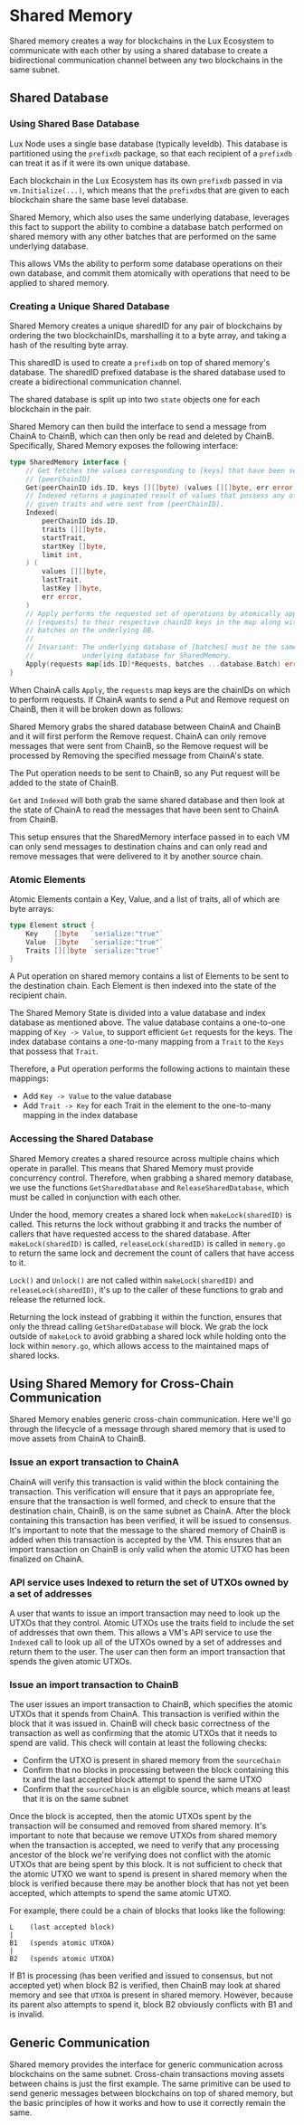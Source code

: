 # Shared Memory

Shared memory creates a way for blockchains in the Lux Ecosystem to communicate with each other by using a shared database to create a bidirectional communication channel between any two blockchains in the same subnet.

## Shared Database

### Using Shared Base Database

Lux Node uses a single base database (typically leveldb). This database is partitioned using the `prefixdb` package, so that each recipient of a `prefixdb` can treat it as if it were its own unique database.

Each blockchain in the Lux Ecosystem has its own `prefixdb` passed in via `vm.Initialize(...)`, which means that the `prefixdb`s that are given to each blockchain share the same base level database.

Shared Memory, which also uses the same underlying database, leverages this fact to support the ability to combine a database batch performed on shared memory with any other batches that are performed on the same underlying database.

This allows VMs the ability to perform some database operations on their own database, and commit them atomically with operations that need to be applied to shared memory.

### Creating a Unique Shared Database

Shared Memory creates a unique sharedID for any pair of blockchains by ordering the two blockchainIDs, marshalling it to a byte array, and taking a hash of the resulting byte array.

This sharedID is used to create a `prefixdb` on top of shared memory's database. The sharedID prefixed database is the shared database used to create a bidirectional communication channel.

The shared database is split up into two `state` objects one for each blockchain in the pair.

Shared Memory can then build the interface to send a message from ChainA to ChainB, which can then only be read and deleted by ChainB. Specifically, Shared Memory exposes the following interface:

```go
type SharedMemory interface {
    // Get fetches the values corresponding to [keys] that have been sent from
    // [peerChainID]
    Get(peerChainID ids.ID, keys [][]byte) (values [][]byte, err error)
    // Indexed returns a paginated result of values that possess any of the
    // given traits and were sent from [peerChainID].
    Indexed(
        peerChainID ids.ID,
        traits [][]byte,
        startTrait,
        startKey []byte,
        limit int,
    ) (
        values [][]byte,
        lastTrait,
        lastKey []byte,
        err error,
    )
    // Apply performs the requested set of operations by atomically applying
    // [requests] to their respective chainID keys in the map along with the
    // batches on the underlying DB.
    //
    // Invariant: The underlying database of [batches] must be the same as the
    //            underlying database for SharedMemory.
    Apply(requests map[ids.ID]*Requests, batches ...database.Batch) error
}
```

When ChainA calls `Apply`, the `requests` map keys are the chainIDs on which to perform requests. If ChainA wants to send a Put and Remove request on ChainB, then it will be broken down as follows:

Shared Memory grabs the shared database between ChainA and ChainB and it will first perform the Remove request. ChainA can only remove messages that were sent from ChainB, so the Remove request will be processed by Removing the specified message from ChainA's state.

The Put operation needs to be sent to ChainB, so any Put request will be added to the state of ChainB.

`Get` and `Indexed` will both grab the same shared database and then look at the state of ChainA to read the messages that have been sent to ChainA from ChainB.

This setup ensures that the SharedMemory interface passed in to each VM can only send messages to destination chains and can only read and remove messages that were delivered to it by another source chain.

### Atomic Elements

Atomic Elements contain a Key, Value, and a list of traits, all of which are byte arrays:

```go
type Element struct {
    Key    []byte   `serialize:"true"`
    Value  []byte   `serialize:"true"`
    Traits [][]byte `serialize:"true"`
}
```

A Put operation on shared memory contains a list of Elements to be sent to the destination chain. Each Element is then indexed into the state of the recipient chain.

The Shared Memory State is divided into a value database and index database as mentioned above. The value database contains a one-to-one mapping of `Key -> Value`, to support efficient `Get` requests for the keys. The index database contains a one-to-many mapping from a `Trait` to the `Keys` that possess that `Trait`.

Therefore, a Put operation performs the following actions to maintain these mappings:

- Add `Key -> Value` to the value database
- Add `Trait -> Key` for each Trait in the element to the one-to-many mapping in the index database

### Accessing the Shared Database

Shared Memory creates a shared resource across multiple chains which operate in parallel. This means that Shared Memory must provide concurrency control. Therefore, when grabbing a shared memory database, we use the functions `GetSharedDatabase` and `ReleaseSharedDatabase`, which must be called in conjunction with each other.

Under the hood, memory creates a shared lock when `makeLock(sharedID)` is called. This returns the lock without grabbing it and tracks the number of callers that have requested access to the shared database. After `makeLock(sharedID)` is called, `releaseLock(sharedID)` is called in `memory.go` to return the same lock and decrement the count of callers that have access to it.

`Lock()` and `Unlock()` are not called within `makeLock(sharedID)` and `releaseLock(sharedID)`, it's up to the caller of these functions to grab and release the returned lock.

Returning the lock instead of grabbing it within the function, ensures that only the thread calling `GetSharedDatabase` will block. We grab the lock outside of `makeLock` to avoid grabbing a shared lock while holding onto the lock within `memory.go`, which allows access to the maintained maps of shared locks.

## Using Shared Memory for Cross-Chain Communication

Shared Memory enables generic cross-chain communication. Here we'll go through the lifecycle of a message through shared memory that is used to move assets from ChainA to ChainB.

### Issue an export transaction to ChainA

ChainA will verify this transaction is valid within the block containing the transaction. This verification will ensure that it pays an appropriate fee, ensure that the transaction is well formed, and check to ensure that the destination chain, ChainB, is on the same subnet as ChainA. After the block containing this transaction has been verified, it will be issued to consensus. It's important to note that the message to the shared memory of ChainB is added when this transaction is accepted by the VM. This ensures that an import transaction on ChainB is only valid when the atomic UTXO has been finalized on ChainA.

### API service uses Indexed to return the set of UTXOs owned by a set of addresses

A user that wants to issue an import transaction may need to look up the UTXOs that they control. Atomic UTXOs use the traits field to include the set of addresses that own them. This allows a VM's API service to use the `Indexed` call to look up all of the UTXOs owned by a set of addresses and return them to the user. The user can then form an import transaction that spends the given atomic UTXOs.

### Issue an import transaction to ChainB

The user issues an import transaction to ChainB, which specifies the atomic UTXOs that it spends from ChainA. This transaction is verified within the block that it was issued in. ChainB will check basic correctness of the transaction as well as confirming that the atomic UTXOs that it needs to spend are valid. This check will contain at least the following checks:

- Confirm the UTXO is present in shared memory from the `sourceChain`
- Confirm that no blocks in processing between the block containing this tx and the last accepted block attempt to spend the same UTXO
- Confirm that the `sourceChain` is an eligible source, which means at least that it is on the same subnet

Once the block is accepted, then the atomic UTXOs spent by the transaction will be consumed and removed from shared memory. It's important to note that because we remove UTXOs from shared memory when the transaction is accepted, we need to verify that any processing ancestor of the block we're verifying does not conflict with the atomic UTXOs that are being spent by this block. It is not sufficient to check that the atomic UTXO we want to spend is present in shared memory when the block is verified because there may be another block that has not yet been accepted, which attempts to spend the same atomic UTXO.

For example, there could be a chain of blocks that looks like the following:

```text
L    (last accepted block)
|
B1   (spends atomic UTXOA)
|
B2   (spends atomic UTXOA)
```

If B1 is processing (has been verified and issued to consensus, but not accepted yet) when block B2 is verified, then ChainB may look at shared memory and see that `UTXOA` is present in shared memory. However, because its parent also attempts to spend it, block B2 obviously conflicts with B1 and is invalid.

## Generic Communication

Shared memory provides the interface for generic communication across blockchains on the same subnet. Cross-chain transactions moving assets between chains is just the first example. The same primitive can be used to send generic messages between blockchains on top of shared memory, but the basic principles of how it works and how to use it correctly remain the same.
